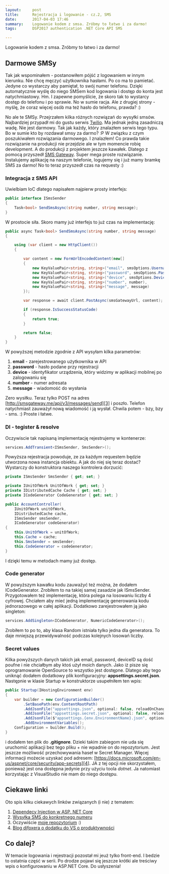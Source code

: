 ```yaml
---
layout:     post
title:      Rejestracja i logowanie - cz.2, SMS
date:       2017-04-03 17:46
summary:    Logowanie kodem z smsa. Zróbmy to łatwo i za darmo!
tags:       DSP2017 authentication .NET Core API SMS

---
```


Logowanie kodem z smsa. Zróbmy to łatwo i za darmo!

## Darmowe SMSy ##

Tak jak wspominałem - postanowiłem pójść z logowaniem w innym kierunku. Nie chcę męczyć użytkownika hasłami. Po co ma to pamietać. Jedyne co wystarczy aby pamiętał, to swój numer telefonu. Dzięki automatycznie wyślę do niego SMSem kod logowania i dostęp do konta jest natychmiastowy. Hm. I zapewne pomyślicie, że skoro tak to wystarcy dostęp do telefonu i po sprawie. No w sumie racja. Ale z drugiej strony - myślę, że coraz więcej osób ma też hasło do telefonu, prawda? :)

No ale te SMSy. Przejrzałem kilka różnych rozwiązań do wysyłki smsów. Najbardziej przypadł mi do gustu serwis [Twilio][1]. Ma jednak jedną zasadniczą wadę. Nie jest darmowy. Tak jak każdy, który znalazłem serwis tego typu. Bo w sumie kto by rozdawał smsy za darmo? :P W związku z czym poszukiwałem rozwiązania darmowego. I znalazłem! Co prawda takie rozwiązanie na produkcji nie przejdzie ale w tym momencie robię development. A do produkcji z projektem jeszcze kawałek. Dlatego z pomocą przyszedł [SMS Gateway][2]. Super mega proste rozwiązanie. Instalujemy aplikację na naszym telefonie, logujemy się i już mamy bramkę SMS za darmo! No to teraz przyszedł czas na requesty :)

### Integracja z SMS API ###

Uwielbiam IoC dlatego napisałem najpierw prosty interfejs:

```csharp
public interface ISmsSender
{
    Task<bool> SendSmsAsync(string number, string message);
}
```

W prostocie siła. Skoro mamy już interfejs to już czas na implementację:

```csharp
public async Task<bool> SendSmsAsync(string number, string message)
{

    using (var client = new HttpClient())
    {

        var content = new FormUrlEncodedContent(new[]
        {
            new KeyValuePair<string, string>("email", smsOptions.Username),
            new KeyValuePair<string, string>("password", smsOptions.Password),
            new KeyValuePair<string, string>("device", smsOptions.DeviceID),
            new KeyValuePair<string, string>("number", number),
            new KeyValuePair<string, string>("message", message)
        });

        var response = await client.PostAsync(smsGatewayUrl, content);

        if (response.IsSuccessStatusCode)
        {
            return true;
        }

        return false;
    }
}
```

W powyższej metodzie zgodnie z API wysyłam kilka parametrów:

1. **email** - zarejestrowanego użytkownika w API
2. **password** - hasło podane przy rejestracji
3. **device** - identyfikator urządzenia, który widzimy w aplikacji mobilnej po zalogowaniu się
4. **number** - numer adresata
5. **message** - wiadomość do wysłania
 
Zero wysiłku. Teraz tylko POST na adres [http://smsgateway.me/api/v3/messages/send][3] i poszło. Telefon natychmiast zauważył nową wiadomość i ją wysłał. Chwila potem - bzy, bzy - sms. :) Proste i łatwe. 

### DI - tegister & resolve ###

Oczywiscie tak napisaną implementację rejestrujemy w kontenerze:

```csharp
services.AddTransient<ISmsSender, SmsSender>();
```

Powyższa rejestracja powoduje, ze za każdym requestem będzie utworzona nowa instancja obiektu. A jak do niej się teraz dostać? Wystarczy do konstruktora naszego kontrolera dorzucić:

```csharp
private ISmsSender SmsSender { get; set; }

private IUnitOfWork UnitOfWork { get; set; }
private IDistributedCache Cache { get; set; }
private ICodeGenerator CodeGenerator { get; set; }

public AccountController(
    IUnitOfWork unitOfWork,
    IDistributedCache cache,
    ISmsSender smsSender,
    ICodeGenerator codeGenerator)
{
    this.UnitOfWork = unitOfWork;
    this.Cache = cache;
    this.SmsSender = smsSender;
    this.CodeGenerator = codeGenerator;
}
```

I dzięki temu w metodach mamy już dostęp.

### Code generator ###

W powyższym kawałku kodu zauważyć też można, że dodałem ICodeGenerator. Zrobiłem to na takiej samej zasadzie jak ISmsSender. Przygotowałem też implementację, która polega na losowaniu liczby 4 cyfrowej. Chciałem aby mieć jedną implementację generowania kodu jednorazowego w całej aplikacji. Dodatkowo zarejestrowałem ją jako singleton:

```csharp
services.AddSingleton<ICodeGenerator, NumericCodeGenerator>();
```

Zrobiłem to po to, aby klasa Random istniała tylko jedna dla generatora. To daje mniejszą przewidywalność podczas kolejnych losowań liczby.

### Secret values ###

Kilka powyższych danych takich jak email, password, deviceID są dość poufne i nie chciałbym aby ktoś użył moich danych. Jako iż pisze się oprogramowanie OpenSource to wszystko jest dostępne. Dlatego aby tego uniknąć dodałem dodatkowy plik konfiguracyjny: **appsettings.secret.json**. Następnie w klasie Startup w konstruktorze usupełniłem ten wpis:

```csharp
public Startup(IHostingEnvironment env)
{
    var builder = new ConfigurationBuilder()
        .SetBasePath(env.ContentRootPath)
        .AddJsonFile("appsettings.json", optional: false, reloadOnChange: true)
        .AddJsonFile("appsettings.secret.json", optional: false, reloadOnChange: true)
        .AddJsonFile($"appsettings.{env.EnvironmentName}.json", optional: true)
        .AddEnvironmentVariables();
    Configuration = builder.Build();
}
```

i dodałem ten plik do **.gitignore**. Dzieki takim zabiegom nie uda się uruchomić aplikacji bez tego pliku + nie wpadnie on do repozytorium. Jest jeszcze możliwość przechowywania haseł w Secret Manager. Więcej informacji możecie uzyskać pod adresem: [https://docs.microsoft.com/en-us/aspnet/core/security/app-secrets][4]. JA z tej opcji nie skorzystałem, ponieważ jest ona dostępna jedynie przy użyciu toola *dotnet*. Ja natomiast korzystając z VisualStudio nie mam do niego dostępu.

## Ciekawe linki ##

Oto spis kilku ciekawych linków związanych (i nie) z tematem:

1. [Dependecy Injection w ASP. NET Core][5]
2. [Wysyłka SMS do konkretnego numeru][6]
3. Oczywiście [moje repozytorium][7] :)
4. [Blog djfoxera o dodatku do VS o produktywności][8]

## Co dalej? ##

W temacie logowania i rejestracji pozostał mi jeuż tylko front-end. I bedzie to ostatnia część w serii. Po drodze pojawi się jeszcze krótki ale treściwy wpis o konfigurowaniu w ASP.NET Core. Do usłyszenia!


  [1]: https://www.twilio.com/
  [2]: https://smsgateway.me/
  [3]: http://smsgateway.me/api/v3/messages/send
  [4]: https://docs.microsoft.com/en-us/aspnet/core/security/app-secrets
  [5]: https://docs.microsoft.com/en-us/aspnet/core/fundamentals/dependency-injection
  [6]: https://smsgateway.me/sms-api-documentation/messages/send-message-to-number
  [7]: https://github.com/duszekmestre/MassCo
  [8]: https://www.dobreprogramy.pl/djfoxer